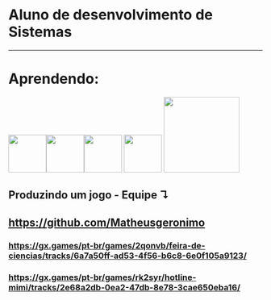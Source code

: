 # <strong>Aluno de desenvolvimento de Sistemas</strong>
<hr>

# Aprendendo:
 <img height="75px" src="https://cdn.jsdelivr.net/gh/devicons/devicon/icons/csharp/csharp-original.svg" /><img height="75px" src="https://cdn.jsdelivr.net/gh/devicons/devicon/icons/css3/css3-original-wordmark.svg" /><img height="75px" src="https://cdn.jsdelivr.net/gh/devicons/devicon/icons/android/android-plain.svg" /> <img height="75px" src="https://cdn.jsdelivr.net/gh/devicons/devicon/icons/html5/html5-original.svg" /> <img height="150px" src="https://cdn.jsdelivr.net/gh/devicons/devicon/icons/visualstudio/visualstudio-plain-wordmark.svg" /> <img height="150px" scr="https://www.moosoft.com/wp-content/uploads/2022/11/gamemaker-studio-98765-1.png"/>
<p align="center">
 
## Produzindo um jogo - Equipe ↴ 
##  https://github.com/Matheusgeronimo

### https://gx.games/pt-br/games/2qonvb/feira-de-ciencias/tracks/6a7a50ff-ad53-4f56-b6c8-6e0f105a9123/
### https://gx.games/pt-br/games/rk2syr/hotline-mimi/tracks/2e68a2db-0ea2-47db-8e78-3cae650eba16/
</div>

</p>
